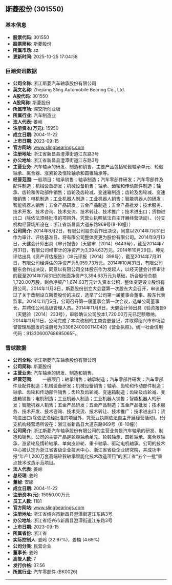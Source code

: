 ## 斯菱股份 (301550)

### 基本信息

- **股票代码**: 301550
- **股票简称**: 斯菱股份
- **所属市场**: sz
- **更新时间**: 2025-10-25 17:04:58

### 巨潮资讯数据

- **公司全称**: 浙江斯菱汽车轴承股份有限公司
- **英文名称**: Zhejiang Sling Automobile Bearing Co., Ltd.
- **A股代码**: 301550
- **A股简称**: 斯菱股份
- **所属市场**: 深交所创业板
- **所属行业**: 汽车制造业
- **法人代表**: 姜岭
- **注册资本(万元)**: 15950
- **成立日期**: 2004-11-22
- **上市日期**: 2023-09-15
- **官方网站**: www.slingbearings.com
- **注册地址**: 浙江省新昌县澄潭街道江东路3号
- **办公地址**: 浙江省新昌县澄潭街道江东路3号
- **主营业务**: 汽车轴承的研发、制造和销售，主要产品包括轮毂轴承单元、轮毂轴承、离合器、涨紧轮及惰轮轴承和圆锥轴承等。
- **经营范围**: 一般项目：轴承销售；轴承制造；汽车零部件研发；汽车零部件及配件制造；机械设备研发；机械设备销售；轴承、齿轮和传动部件制造；轴承、齿轮和传动部件销售；齿轮及齿轮减、变速箱制造；齿轮及齿轮减、变速箱销售；电机制造；工业机器人制造；工业机器人销售；智能机器人的研发；智能机器人销售；五金产品研发；五金产品制造；五金产品批发；技术服务、技术开发、技术咨询、技术交流、技术转让、技术推广；技术进出口；货物进出口（除依法须经批准的项目外，凭营业执照依法自主开展经营活动）。（分支机构经营场所设在：浙江省新昌县大道东路969号(8-10幢））
- **公司简介**: 2014年8月2日，有限公司股东会作出决议，同意以2014年7月31日作为审计、评估基准日，将有限公司整体变更为股份有限公司。2014年9月13日，天健会计师出具《审计报告》（天健审〔2014〕6443号），截至2014年7月31日，有限公司经审计的净资产为3,394.63万元。2014年10月29日，坤元评估出具《资产评估报告》（坤元评报〔2014〕398号），截至2014年7月31日，有限公司经评估的净资产为5,059.73万元。2014年10月31日，有限公司股东会作出决议，同意以有限公司全体股东作为发起人，以经天健会计师审计的截至2014年7月31日的账面净资产3,394.63万元为基础，折合股份总额1,720.00万股，剩余净资产1,674.63万元计入资本公积，整体变更设立股份有限公司。2014年11月3日，斯菱股份创立大会暨第一次股东大会召开，审议通过了关于改制设立斯菱股份的决议，选举了公司第一届董事会董事、股东代表监事。2014年11月5日，公司召开第一届董事会第一次会议，选举公司董事长，并聘任公司高级管理人员。2014年11月6日，天健会计师出具《验资报告》（天健验〔2014〕233号），审验确认公司股本1,720.00万元已足额缴纳。2014年11月11日，公司完成了本次改制的工商变更登记，并取得绍兴市市场监督管理局颁发的注册号为330624000011404的《营业执照》。统一社会信用代码：91330600768695065F。

### 雪球数据

- **公司全称**: 浙江斯菱汽车轴承股份有限公司
- **公司简称**: 斯菱股份
- **主营业务**: 汽车轴承的研发、制造和销售。
- **经营范围**: 　　一般项目：轴承销售；轴承制造；汽车零部件研发；汽车零部件及配件制造；机械设备研发；机械设备销售；轴承、齿轮和传动部件制造；轴承、齿轮和传动部件销售；齿轮及齿轮减、变速箱制造；齿轮及齿轮减、变速箱销售；电机制造；工业机器人制造；工业机器人销售；智能机器人的研发；智能机器人销售；五金产品研发；五金产品制造；五金产品批发；技术服务、技术开发、技术咨询、技术交流、技术转让、技术推广；技术进出口；货物进出口(除依法须经批准的项目外，凭营业执照依法自主开展经营活动)。(分支机构经营场所设在：浙江省新昌县大道东路969号（8-10幢）)
- **公司简介**: 浙江斯菱汽车轴承股份有限公司的主营业务是汽车轴承的研发、制造和销售。公司的主要产品是轮毂轴承单元、轮毂轴承、圆锥轴承、离合器轴承、涨紧轮及惰轮轴承、单向皮带轮、重卡轴承、驱动电机轴承。公司的技术中心被认定为浙江省省级企业技术中心、浙江省省级企业研究院，并成功申报“年产1,200万套高端轮毂轴承智能化技术改造项目”的浙江省“五个一批”重点技术改造示范项目。
- **法人代表**: 姜岭
- **总经理**: 姜岭
- **董秘**: 安娜
- **成立日期**: 2004-11-22
- **注册资本(元)**: 15950.00万元
- **员工人数**: 1181
- **官方网站**: www.slingbearings.com
- **注册地址**: 浙江省绍兴市新昌县澄潭街道江东路3号
- **办公地址**: 浙江省绍兴市新昌县澄潭街道江东路3号
- **上市日期**: 2023-09-15
- **所属省份**: 浙江省
- **实际控制人**: 姜岭 (32.97%)，姜楠 (4.69%)
- **公司分类**: 民营企业
- **董事长**: 姜岭
- **高管人数**: 7
- **发行价格**: 37.56
- **所属行业**: 汽车零部件 (BK0026)

---